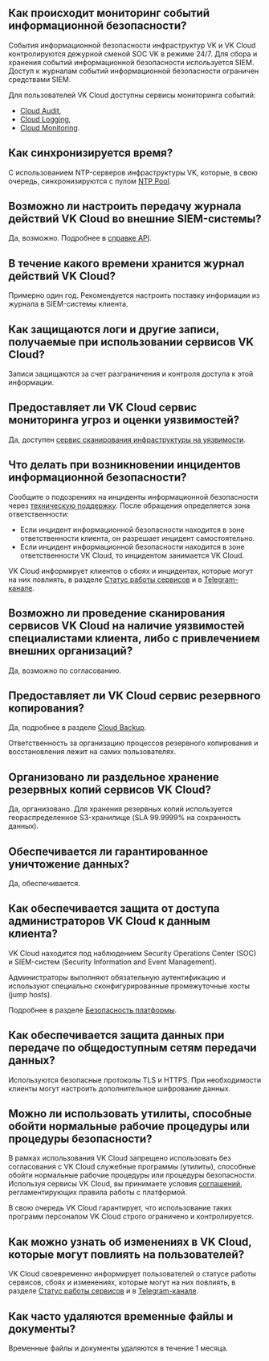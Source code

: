 ## Как происходит мониторинг событий информационной безопасности?

События информационной безопасности инфраструктур VK и VK Cloud контролируются дежурной сменой SOC VK в режиме 24/7. Для сбора и хранения событий информационной безопасности используется SIEM. Доступ к журналам событий информационной безопасности ограничен средствами SIEM.

Для пользователей VK Cloud доступны сервисы мониторинга событий:

- [Cloud Audit](/ru/base/account/instructions/actionslogs),
- [Cloud Logging](/ru/manage/logging),
- [Cloud Monitoring](/ru/manage/monitoring).

## Как синхронизируется время?

С использованием NTP-серверов инфраструктуры VK, которые, в свою очередь, синхронизируются с пулом [NTP Pool](https://www.ntppool.org/zone/ru).

## Возможно ли настроить передачу журнала действий VK Cloud во внешние SIEM-системы?

Да, возможно. Подробнее в [справке API](/ru/additionals/api/actionslogs).

## В течение какого времени хранится журнал действий VK Cloud?

Примерно один год. Рекомендуется настроить поставку информации из журнала в SIEM-системы клиента.

## Как защищаются логи и другие записи, получаемые при использовании сервисов VK Cloud?

Записи защищаются за счет разграничения и контроля доступа к этой информации.

## Предоставляет ли VK Cloud сервис мониторинга угроз и оценки уязвимостей?

Да, доступен [сервис сканирования инфраструктуры на уязвимости](https://cloud.vk.com/cloud-security).

## Что делать при возникновении инцидентов информационной безопасности?

Сообщите о подозрениях на инциденты информационной безопасности через [техническую поддержку](/ru/contacts). После обращения определяется зона ответственности:

- Если инцидент информационной безопасности находится в зоне ответственности клиента, он разрешает инцидент самостоятельно.
- Если инцидент информационной безопасности находится в зоне ответственности VK Cloud, то инцидентом занимается VK Cloud.

VK Cloud информирует клиентов о сбоях и инцидентах, которые могут на них повлиять, в разделе [Статус работы сервисов](https://status.msk.cloud.vk.com) и в [Telegram-канале](https://t.me/vk_cloud_alerts).

## Возможно ли проведение сканирования сервисов VK Cloud на наличие уязвимостей специалистами клиента, либо с привлечением внешних организаций?

Да, возможно по согласованию.

## Предоставляет ли VK Cloud сервис резервного копирования?

Да, подробнее в разделе [Cloud Backup](/ru/manage/backups).

Ответственность за организацию процессов резервного копирования и восстановления лежит на самих пользователях.

## Организовано ли раздельное хранение резервных копий сервисов VK Cloud?

Да, организовано. Для хранения резервных копий используется геораспределенное S3-хранилище (SLA 99.9999% на сохранность данных).

## Обеспечивается ли гарантированное уничтожение данных?

Да, обеспечивается.

## Как обеспечивается защита от доступа администраторов VK Cloud к данным клиента?

VK Cloud находится под наблюдением Security Operations Center (SOC) и SIEM-систем (Security Information and Event Management).

Администраторы выполняют обязательную аутентификацию и используют специально сконфигурированные промежуточные хосты (jump hosts).

Подробнее в разделе [Безопасность платформы](../../platform-security/).

## Как обеспечивается защита данных при передаче по общедоступным сетям передачи данных?

Используются безопасные протоколы TLS и HTTPS. При необходимости клиенты могут настроить дополнительное шифрование данных.

## Можно ли использовать утилиты, способные обойти нормальные рабочие процедуры или процедуры безопасности?

В рамках использования VK Cloud запрещено использовать без согласования с VK Cloud служебные программы (утилиты), способные обойти нормальные рабочие процедуры или процедуры безопасности. Используя сервисы VK Cloud, вы принимаете условия [соглашений](/ru/additionals/start/legal), регламентирующих правила работы с платформой.

В свою очередь VK Cloud гарантирует, что использование таких программ персоналом VK Cloud строго ограничено и контролируется.

## Как можно узнать об изменениях в VK Cloud, которые могут повлиять на пользователей?

VK Cloud своевременно информирует пользователей о статусе работы сервисов, сбоях и изменениях, которые могут на них повлиять, в разделе [Статус работы сервисов](https://status.msk.cloud.vk.com) и в [Telegram-канале](https://t.me/vk_cloud_alerts).

## Как часто удаляются временные файлы и документы?

Временные файлы и документы удаляются в течение 1 месяца.
